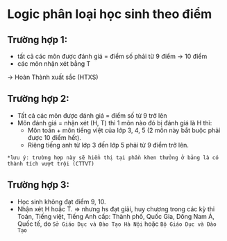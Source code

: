 # Logic phân loại học sinh theo điểm

## Trường hợp 1:
- tất cả các môn được đánh giá = điểm số phải từ 9 điểm -> 10 điểm
- các môn nhận xét bằng T

-> Hoàn Thành xuất sắc (HTXS)

## Trường hợp 2:
- Tất cả các môn được đánh giá = điểm số từ 9 trở lên
- Môn đánh giá = nhận xét (H, T) thì 1 môn nào đó bị đánh giá là H thì:
    - Môn toán + môn tiếng việt của lớp 3, 4, 5 (2 môn này bắt buộc phải được 10 điểm hết).
    - Riêng tiếng anh từ lớp 3 đến lớp 5 phải từ 9 điểm trở lên.

`*lưu ý: trường hợp này sẽ hiển thị tại phần khen thưởng ở bảng là có thành tích vượt trội (CTTVT)`

## Trường hợp 3:

- Học sinh không đạt điểm 9, 10.
- Nhận xét H hoặc T.
=> nhưng hs đạt giải, huy chương trong các kỳ thi Toán, Tiếng việt, Tiếng Anh cấp: Thành phố, Quốc Gia, Dông Nam Á, Quốc tế, do `Sở Giáo Dục và Đào Tạo Hà Nội` hoặc `Bộ Giáo Dục và Đào Tạo`
